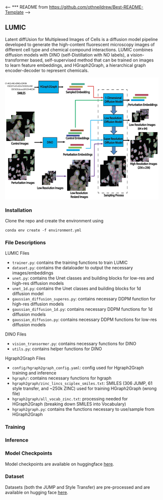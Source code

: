 <--
*** README from https://github.com/othneildrew/Best-README-Template
-->
<!-- ABOUT THE PROJECT -->
## LUMIC

Latent diffUsion for Multiplexed Images of Cells is a diffusion model pipeline developed to generate the high-content fluorescent microscopy images of different cell type and chemical compound interactions. LUMIC combines diffusion models with DINO (self-Distillation with NO labels), a vision-transformer based, self-supervised method that can be trained on images to learn feature embeddings, and HGraph2Graph, a hierarchical graph encoder-decoder to represent chemicals.

<p align="center">
  <img src="https://github.com/welch-lab/LUMIC/blob/main/figs/model_arch.png" width="700" height="400">
</p>

### Installation

Clone the repo and create the environment using 
```
conda env create -f environment.yml
```

### File Descriptions
LUMIC Files
* `trainer.py`: contains the training functions to train LUMIC
* `dataset.py`: contains the dataloader to output the necessary images/embeddings
* `unet.py`: contains the Unet classes and building blocks for low-res and high-res diffusion models
* `unet_1d.py`: contains the Unet classes and building blocks for 1d diffusion model
* `gaussian_diffusion_superes.py`: contains necessary DDPM function for high-res diffusion models
* `gaussian_diffusion_1d.py`: contains necessary DDPM functions for 1d diffusion models
* `gaussian_diffusion.py`: contains necessary DDPM functions for low-res diffusion models

DINO Files
* `vision_transormer.py`: contains necessary functions for DINO
* `utils.py`: contains helper functions for DINO

Hgraph2Graph Files
* `config/hgraph2graph_config.yaml`: config used for Hgraph2Graph training and inference
* `hgraph/`: contains necessary functions for hgraph
* `hgraph2graph/zinc_lincs_sciplex_smiles.txt`: SMILES (306 JUMP, 61 style transfer, and ~250k ZINC) used for training HGraph2Graph (wrong file)
* `hgraph2graph/all_vocab_zinc.txt`: processing needed for HGraph2Graph (breaking down SMILES into Vocabulary)
* `hgraph2graph.py`: contains the functions necessary to use/sample from HGraph2Graph


<!-- GETTING STARTED -->
### Training



### Inference


### Model Checkpoints
Model checkpoints are available on huggingface [here](https://huggingface.co/azhung/StyleTransferData/tree/main).

### Dataset 
Datasets (both the JUMP and Style Transfer) are pre-processed and are available on hugging face [here](https://huggingface.co/azhung/StyleTransferData).

